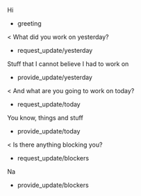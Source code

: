Hi
* greeting

< What did you work on yesterday?
* request_update/yesterday

Stuff that I cannot believe I had to work on
* provide_update/yesterday

< And what are you going to work on today?
* request_update/today

You know, things and stuff
* provide_update/today

< Is there anything blocking you?
* request_update/blockers

Na
* provide_update/blockers
